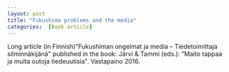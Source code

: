 ```yaml
---
layout: post 
title: "Fukushima problems and the media" 
categories:  [Book article] 
---
```

Long article (in Finnish)"Fukushiman ongelmat ja media – Tiedetoimittaja silminnäkijänä"  published in the book: Järvi & Tammi (eds.): ”Maito tappaa ja muita outoja tiedeuutisia". Vastapaino 2016.
